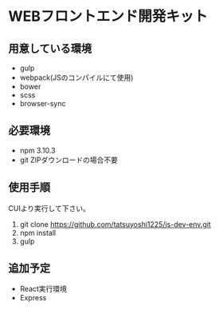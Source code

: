 # WEBフロントエンド開発キット
## 用意している環境
- gulp
- webpack(JSのコンパイルにて使用)
- bower
- scss
- browser-sync

## 必要環境
- npm 3.10.3
- git ZIPダウンロードの場合不要

## 使用手順
CUIより実行して下さい。

1. git clone https://github.com/tatsuyoshi1225/js-dev-env.git
2. npm install
3. gulp

## 追加予定
- React実行環境
- Express
